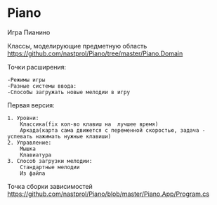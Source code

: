 # Piano
Игра Пианино

Классы, моделирующие предметную область https://github.com/nastprol/Piano/tree/master/Piano.Domain

Точки расширения:

	-Режимы игры 
	-Разные системы ввода: 
	-Способы загружать новые мелодии в игру

Первая версия:

	1. Уровни:
		Классика(fix кол-во клавиш на  лучшее время)	
		Аркада(карта сама движется с переменной скоростью, задача - успевать нажимать нужные клавиши)		
	2. Управление:
		Мышка
		Клавиатура
	3. Способ загрузки мелодии:
		Cтандартные мелодии
		Из файла
		
Точка сборки зависимостей https://github.com/nastprol/Piano/blob/master/Piano.App/Program.cs

